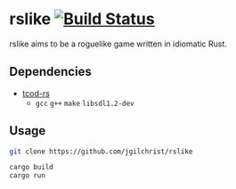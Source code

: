 # rslike [![Build Status](https://travis-ci.org/jgilchrist/rslike.svg?branch=dev)](https://travis-ci.org/jgilchrist/rslike)

rslike aims to be a roguelike game written in idiomatic Rust.

## Dependencies

* [tcod-rs](https://github.com/tomassedovic/tcod-rs)
    * `gcc` `g++` `make` `libsdl1.2-dev`

## Usage

```sh
git clone https://github.com/jgilchrist/rslike

cargo build
cargo run
```
